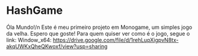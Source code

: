 # HashGame
Óla Mundo!/n
Este é meu primeiro projeto em Monogame, um simples jogo da velha. Espero que goste!
Para quem quiser ver como é o jogo, segue o link:
Window_x64: https://drive.google.com/file/d/1rehLupXigpvN8tx-akqUWKxQheQKwoxf/view?usp=sharing
